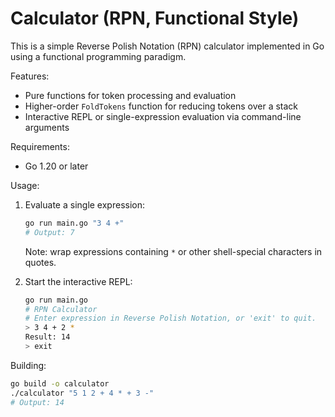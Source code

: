 # Calculator (RPN, Functional Style)

This is a simple Reverse Polish Notation (RPN) calculator implemented in Go using a functional programming paradigm.

Features:
- Pure functions for token processing and evaluation
- Higher-order `FoldTokens` function for reducing tokens over a stack
- Interactive REPL or single-expression evaluation via command-line arguments

Requirements:
- Go 1.20 or later

Usage:
1. Evaluate a single expression:
   ```sh
   go run main.go "3 4 +"
   # Output: 7
   ```
   Note: wrap expressions containing `*` or other shell-special characters in quotes.

2. Start the interactive REPL:
   ```sh
   go run main.go
   # RPN Calculator
   # Enter expression in Reverse Polish Notation, or 'exit' to quit.
   > 3 4 + 2 *
   Result: 14
   > exit
   ```

Building:
```sh
go build -o calculator
./calculator "5 1 2 + 4 * + 3 -"
# Output: 14
```